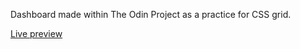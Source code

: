 Dashboard made within The Odin Project as a practice for CSS grid.

[Live preview](https://schunsie.github.io/beefboard)